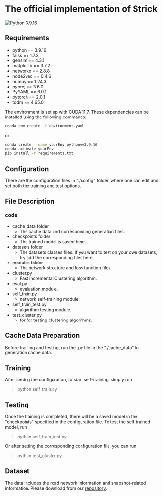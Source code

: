 # The official implementation of Strick

![Python 3.9.16](https://img.shields.io/badge/python-3.9.16-green.svg?style=plastic)

## Requirements

- python == 3.9.16
- faiss == 1.7.3
- gensim == 4.3.1
- matplotlib == 3.7.2
- networkx == 2.8.8
- node2vec == 0.4.6
- numpy == 1.24.3
- pyproj == 3.6.0
- PyYAML == 6.0.1
- pytorch == 2.0.1
- tqdm == 4.65.0

The environment is set up with CUDA 11.7. These dependencies can be installed using the following commands:

```bash
conda env create -f environment.yaml
```
or
```bash
conda create --name yourEnv python==3.9.16
conda activate yourEnv
pip install -r requirements.txt
```

## Configuration
There are the configuration files in "./config" folder, where one can edit and set both the training and test options.

## File Description

### code
- cache_data folder
  - The cache data and corresponding generation files.
- checkpoints folder
  - The trained model is saved here.
- datasets folder
  - The datasets classes files. If you want to test on your own datasets, try add the corresponding files here.
- modules folder
  - The network structure and loss function files.
- cluster.py
  - Fast Incremental Clustering algorithm.
- eval.py
  - evaluation module.
- self_train.py
  - network self-training module.
- self_train_test.py
  - algorithm testing module.
- test_cluster.py
  - for for testing clustering algorithms.


## Cache Data Preparation
Before training and testing, run the .py file in the "./cache_data" to generation cache data. 

## Training
After setting the configuration, to start self-training, simply run

> python self_train.py

## Testing
Once the training is completed, there will be a saved model in the "checkpoints" specified in the configuration file. 
To test the self-trained model, run

> python self_train_test.py

Or after setting the corresponding configuration file, you can run

> python test_cluster.py

## Dataset
The data includes the road network information and snapshot-related information. Please download from our [repository](https://drive.google.com/drive/folders/1YEwxgkDH0sWR2yMpM2jeb7C2DpknUqqU?usp=sharing).


<!-- ## Citation
If you find this repository useful in your research, please consider citing the following paper:
```

``` -->
